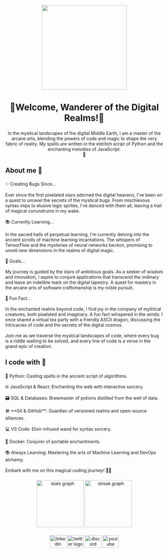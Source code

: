 <div align="center">
  <img height="270" src="https://media.discordapp.net/attachments/841197221578801172/1183634314328543242/bg.png?ex=65890c5b&is=6576975b&hm=a973fb6b9dde6a3c40b1f11e9ca7a3dbd18ec2152ea439cfe88557e68c8cd3d9&=&format=webp&quality=lossless"  />
</div>

###

<h1 align="center">💫Welcome, Wanderer of the Digital Realms!💫</h1>

###

<p align="center">In the mystical landscapes of the digital Middle Earth, I am a master of the arcane arts, blending the powers of code and magic to shape the very fabric of reality. My spells are written in the eldritch script of Python and the enchanting melodies of JavaScript.<br>🧙</p>

###

<h2 align="left">About me 🧙</h2>

###

<p align="left">✨ Creating Bugs Since...<br><br>Ever since the first pixelated stars adorned the digital heavens, I've been on a quest to unravel the secrets of the mystical bugs. From mischievous syntax imps to elusive logic sprites, I've danced with them all, leaving a trail of magical conundrums in my wake.<br><br>📚 Currently Learning...<br><br>In the sacred halls of perpetual learning, I'm currently delving into the ancient scrolls of machine learning incantations. The whispers of TensorFlow and the mysteries of neural networks beckon, promising to unveil new dimensions in the realms of digital magic.<br><br>🎯 Goals...<br><br>My journey is guided by the stars of ambitious goals. As a seeker of wisdom and innovation, I aspire to conjure applications that transcend the ordinary and leave an indelible mark on the digital tapestry. A quest for mastery in the arcane arts of software craftsmanship is my noble pursuit.<br><br>🎲 Fun Fact...<br><br>In the enchanted realms beyond code, I find joy in the company of mythical creatures, both pixelated and imaginary. A fun fact whispered in the winds: I once shared a virtual tea party with a friendly ASCII dragon, discussing the intricacies of code and the secrets of the digital cosmos.<br><br>Join me as we traverse the mystical landscapes of code, where every bug is a riddle waiting to be solved, and every line of code is a verse in the grand epic of creation.</p>

###

<h2 align="left">I code with 🐉</h2>

###

<p align="left">🐍 Python: Casting spells in the ancient script of algorithms.<br><br>🌐 JavaScript & React: Enchanting the web with interactive sorcery.<br><br>🗃️ SQL & Databases: Brewmaster of potions distilled from the well of data.<br><br>🛠️ **Git & GitHub**: Guardian of versioned realms and open-source alliances.<br><br>💻 VS Code: Elixir-infused wand for syntax sorcery.<br><br>🐳 Docker: Conjurer of portable enchantments.<br><br>📚 Always Learning: Mastering the arts of Machine Learning and DevOps alchemy.<br><br>Embark with me on this magical coding journey! 🚀✨</p>

###

<div align="center">
  <img src="https://github-readme-stats.vercel.app/api?username=mundstockGG&hide_title=false&hide_rank=false&show_icons=true&include_all_commits=true&count_private=true&disable_animations=false&theme=rose_pine&locale=en&hide_border=true&order=1" height="150" alt="stats graph"  />
  <img src="https://streak-stats.demolab.com?user=mundstockGG&locale=en&mode=daily&theme=rose_pine&hide_border=true&border_radius=5&order=3" height="150" alt="streak graph"  />
</div>

###

<div align="center">
  <img src="https://raw.githubusercontent.com/maurodesouza/profile-readme-generator/master/src/assets/icons/social/linkedin/default.svg" width="52" height="40" alt="linkedin logo"  />
  <img src="https://raw.githubusercontent.com/maurodesouza/profile-readme-generator/master/src/assets/icons/social/twitter/default.svg" width="52" height="40" alt="twitter logo"  />
  <img src="https://raw.githubusercontent.com/maurodesouza/profile-readme-generator/master/src/assets/icons/social/discord/default.svg" width="52" height="40" alt="discord logo"  />
  <img src="https://raw.githubusercontent.com/maurodesouza/profile-readme-generator/master/src/assets/icons/social/youtube/default.svg" width="52" height="40" alt="youtube logo"  />
</div>

###
